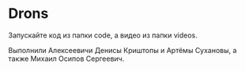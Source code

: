 # Drons


Запускайте код из папки code, а видео из папки videos.

Выполнили Алексеевичи Денисы Криштопы и Артёмы Сухановы, а также Михаил Осипов Сергеевич.
